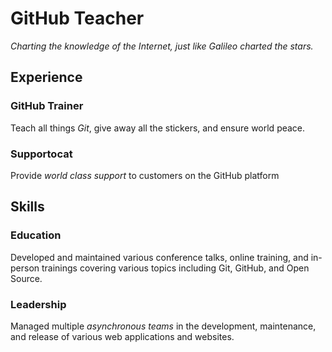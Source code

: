 # GitHub Teacher

*Charting the knowledge of the Internet, just like Galileo charted the stars.*

## Experience

### GitHub Trainer

Teach all things _Git_, give away all the stickers, and ensure world peace.

### Supportocat

Provide _world class support_ to customers on the GitHub platform

## Skills

### Education

Developed and maintained various conference talks, online training, and in-person trainings covering various topics including Git, GitHub, and Open Source.

### Leadership

Managed multiple _asynchronous teams_ in the development, maintenance, and release of various web applications and websites.
